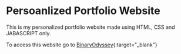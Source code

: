 # Persoanlized Portfolio Website
This is my personalized portfolio website made using HTML, CSS and JABASCRIPT only. 

To access this website go to [BinaryOdyssey](https://pranav17502.github.io/BinaryOdyssey.github.io/){:target="_blank"}

